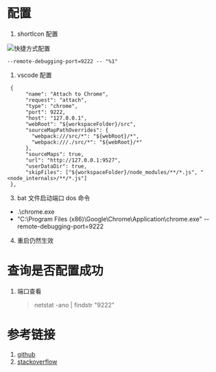 # 配置

1. shortIcon 配置

![快捷方式配置](https://files.catbox.moe/033st6.png)

```
--remote-debugging-port=9222 -- "%1"
```

1. vscode 配置

```
 {
      "name": "Attach to Chrome",
      "request": "attach",
      "type": "chrome",
      "port": 9222,
      "host": "127.0.0.1",
      "webRoot": "${workspaceFolder}/src",
      "sourceMapPathOverrides": {
        "webpack:///src/*": "${webRoot}/*",
        "webpack:///./src/*": "${webRoot}/*"
      },
      "sourceMaps": true,
      "url": "http://127.0.0.1:9527",
      "userDataDir": true,
      "skipFiles": ["${workspaceFolder}/node_modules/**/*.js", "<node_internals>/**/*.js"]
 },
```

3. bat 文件启动端口 dos 命令

- .\chrome.exe
- "C:\Program Files (x86)\Google\Chrome\Application\chrome.exe" --remote-debugging-port=9222

4. 重启仍然生效

# 查询是否配置成功

1. 端口查看
   > netstat -ano | findstr "9222"

# 参考链接

1. [github](https://github.com/Microsoft/vscode-chrome-debug/blob/master/README.md#attach)
1. [stackoverflow](https://stackoverflow.com/questions/51563287/how-to-make-chrome-always-launch-with-remote-debugging-port-flag)
